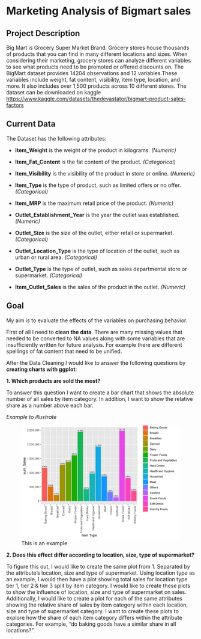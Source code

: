 # Marketing Analysis of Bigmart sales

## Project Description

Big Mart is Grocery Super Market Brand. Grocery stores house thousands
of products that you can find in many different locations and sizes.
When considering their marketing, grocery stores can analyze different
variables to see what products need to be promoted or offered discounts
on. The BigMart dataset provides 14204 observations and 12
variables.These variables include weight, fat content, visibility, item
type, location, and more. It also includes over 1,500 products across 10
different stores. The dataset can be downloaded on kaggle
<https://www.kaggle.com/datasets/thedevastator/bigmart-product-sales-factors>

## Current Data

The Dataset has the following attributes:
<p>

-   **Item\_Weight** is the weight of the product in kilograms.
    *(Numeric)*
    <p>
-   **Item\_Fat\_Content** is the fat content of the product.
    *(Categorical)*
    <p>
-   **Item\_Visibility** is the visibility of the product in store or
    online. *(Numeric)*
    <p>
-   **Item\_Type** is the type of product, such as limited offers or no
    offer. *(Categorical)*
    <p>
-   **Item\_MRP** is the maximum retail price of the product.
    *(Numeric)*
    <p>
-   **Outlet\_Establishment\_Year** is the year the outlet was
    established. *(Numeric)*
    <p>
-   **Outlet\_Size** is the size of the outlet, either retail or
    supermarket. *(Categorical)*
    <p>
-   **Outlet\_Location\_Type** is the type of location of the outlet,
    such as urban or rural area. *(Categorical)*
    <p>
-   **Outlet\_Type** is the type of outlet, such as sales departmental
    store or supermarket. *(Categorical)*
    <p>
-   **Item\_Outlet\_Sales** is the sales of the product in the outlet.
    *(Numeric)*
    <p>

## Goal

My aim is to evaluate the effects of the variables on purchasing
behavior.

First of all I need to **clean the data**. There are many missing values
that needed to be converted to NA values along with some variables that
are insufficiently written for future analysis. For example there are
different spellings of fat content that need to be unified.

After the Data Cleaning I would like to answer the following questions
by **creating charts with ggplot**:

**1. Which products are sold the most?**

To answer this question I want to create a bar chart that shows the
absolute number of all sales by item category. In addition, I want to
show the relative share as a number above each bar.

*Example to illustrate*
<p>

<figure>
<img src="Example.png" alt="This is an example" />
<figcaption aria-hidden="true">This is an example</figcaption>
</figure>

**2. Does this effect differ according to location, size, type of
supermarket?**

To figure this out, I would like to create the same plot from 1.
Separated by the attribute’s location, size and type of supermarket.
Using location type as an example, I would then have a plot showing
total sales for location type tier 1, tier 2 & tier 3 split by item
category. I would like to create these plots to show the influence of
location, size and type of supermarket on sales. Additionally, I would
like to create a plot for each of the same attributes showing the
relative share of sales by item category within each location, size and
type of supermarket category. I want to create these plots to explore
how the share of each item category differs within the attribute
categories. For example, “do baking goods have a similar share in all
locations?”.
